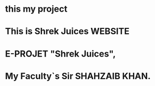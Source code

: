 # this my project
# This is Shrek Juices WEBSITE
# E-PROJET "Shrek Juices",
# My Faculty`s Sir SHAHZAIB KHAN.

 

